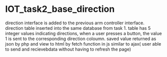 # IOT_task2_base_direction
direction interface is added to the previous arm controller interface.
direction table inserted into the same database from task 1. table has 5 integer values indicating directions, when a user presses a button, the value 1 is sent to the corresponding direction coloumn.
saved value returned as json by php and  view to html by fetch function in js similar to ajax( user able to send and recievebdata without having to refresh the page)
